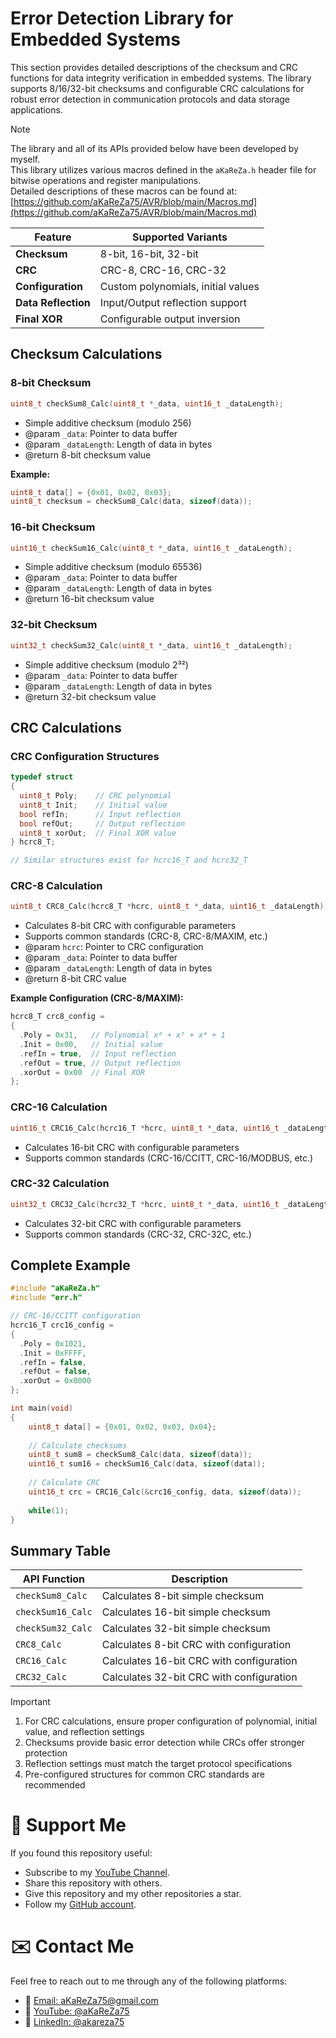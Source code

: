 # Error Detection Library for Embedded Systems

This section provides detailed descriptions of the checksum and CRC functions for data integrity verification in embedded systems. The library supports 8/16/32-bit checksums and configurable CRC calculations for robust error detection in communication protocols and data storage applications.

> [!NOTE]  
> The library and all of its APIs provided below have been developed by myself.  
> This library utilizes various macros defined in the `aKaReZa.h` header file for bitwise operations and register manipulations.  
> Detailed descriptions of these macros can be found at:  
> [https://github.com/aKaReZa75/AVR/blob/main/Macros.md](https://github.com/aKaReZa75/AVR/blob/main/Macros.md)  

| Feature                | Supported Variants                          |
|------------------------|--------------------------------------------|
| **Checksum**           | 8-bit, 16-bit, 32-bit                      |
| **CRC**                | CRC-8, CRC-16, CRC-32                      |
| **Configuration**      | Custom polynomials, initial values         |
| **Data Reflection**    | Input/Output reflection support            |
| **Final XOR**          | Configurable output inversion              |

## Checksum Calculations

### 8-bit Checksum
```c
uint8_t checkSum8_Calc(uint8_t *_data, uint16_t _dataLength);
```
* Simple additive checksum (modulo 256)
* @param `_data`: Pointer to data buffer
* @param `_dataLength`: Length of data in bytes
* @return 8-bit checksum value

**Example:**
```c
uint8_t data[] = {0x01, 0x02, 0x03};
uint8_t checksum = checkSum8_Calc(data, sizeof(data));
```

### 16-bit Checksum
```c
uint16_t checkSum16_Calc(uint8_t *_data, uint16_t _dataLength);
```
* Simple additive checksum (modulo 65536)
* @param `_data`: Pointer to data buffer
* @param `_dataLength`: Length of data in bytes
* @return 16-bit checksum value

### 32-bit Checksum
```c
uint32_t checkSum32_Calc(uint8_t *_data, uint16_t _dataLength);
```
* Simple additive checksum (modulo 2³²)
* @param `_data`: Pointer to data buffer
* @param `_dataLength`: Length of data in bytes
* @return 32-bit checksum value

## CRC Calculations

### CRC Configuration Structures
```c
typedef struct 
{
  uint8_t Poly;    // CRC polynomial
  uint8_t Init;    // Initial value
  bool refIn;      // Input reflection
  bool refOut;     // Output reflection
  uint8_t xorOut;  // Final XOR value
} hcrc8_T;

// Similar structures exist for hcrc16_T and hcrc32_T
```

### CRC-8 Calculation
```c
uint8_t CRC8_Calc(hcrc8_T *hcrc, uint8_t *_data, uint16_t _dataLength);
```
* Calculates 8-bit CRC with configurable parameters
* Supports common standards (CRC-8, CRC-8/MAXIM, etc.)
* @param `hcrc`: Pointer to CRC configuration
* @param `_data`: Pointer to data buffer
* @param `_dataLength`: Length of data in bytes
* @return 8-bit CRC value

**Example Configuration (CRC-8/MAXIM):**
```c
hcrc8_T crc8_config = 
{
  .Poly = 0x31,   // Polynomial x⁸ + x⁵ + x⁴ + 1
  .Init = 0x00,   // Initial value
  .refIn = true,  // Input reflection
  .refOut = true, // Output reflection
  .xorOut = 0x00  // Final XOR
};
```

### CRC-16 Calculation
```c
uint16_t CRC16_Calc(hcrc16_T *hcrc, uint8_t *_data, uint16_t _dataLength);
```
* Calculates 16-bit CRC with configurable parameters
* Supports common standards (CRC-16/CCITT, CRC-16/MODBUS, etc.)

### CRC-32 Calculation
```c
uint32_t CRC32_Calc(hcrc32_T *hcrc, uint8_t *_data, uint16_t _dataLength);
```
* Calculates 32-bit CRC with configurable parameters
* Supports common standards (CRC-32, CRC-32C, etc.)

## Complete Example
```c
#include "aKaReZa.h"
#include "err.h"

// CRC-16/CCITT configuration
hcrc16_T crc16_config = 
{
  .Poly = 0x1021,
  .Init = 0xFFFF,
  .refIn = false,
  .refOut = false,
  .xorOut = 0x0000
};

int main(void) 
{
    uint8_t data[] = {0x01, 0x02, 0x03, 0x04};
    
    // Calculate checksums
    uint8_t sum8 = checkSum8_Calc(data, sizeof(data));
    uint16_t sum16 = checkSum16_Calc(data, sizeof(data));
    
    // Calculate CRC
    uint16_t crc = CRC16_Calc(&crc16_config, data, sizeof(data));
    
    while(1);
}
```

## Summary Table
| API Function         | Description                                   |
|----------------------|-----------------------------------------------|
| `checkSum8_Calc`     | Calculates 8-bit simple checksum              |
| `checkSum16_Calc`    | Calculates 16-bit simple checksum             |
| `checkSum32_Calc`    | Calculates 32-bit simple checksum             |
| `CRC8_Calc`          | Calculates 8-bit CRC with configuration       |
| `CRC16_Calc`         | Calculates 16-bit CRC with configuration     |
| `CRC32_Calc`         | Calculates 32-bit CRC with configuration     |

> [!IMPORTANT]
> 1. For CRC calculations, ensure proper configuration of polynomial, initial value, and reflection settings
> 2. Checksums provide basic error detection while CRCs offer stronger protection
> 3. Reflection settings must match the target protocol specifications
> 4. Pre-configured structures for common CRC standards are recommended


# 🌟 Support Me
If you found this repository useful:
- Subscribe to my [YouTube Channel](https://www.youtube.com/@aKaReZa75).
- Share this repository with others.
- Give this repository and my other repositories a star.
- Follow my [GitHub account](https://github.com/aKaReZa75).

# ✉️ Contact Me
Feel free to reach out to me through any of the following platforms:
- 📧 [Email: aKaReZa75@gmail.com](mailto:aKaReZa75@gmail.com)
- 🎥 [YouTube: @aKaReZa75](https://www.youtube.com/@aKaReZa75)
- 💼 [LinkedIn: @akareza75](https://www.linkedin.com/in/akareza75)

